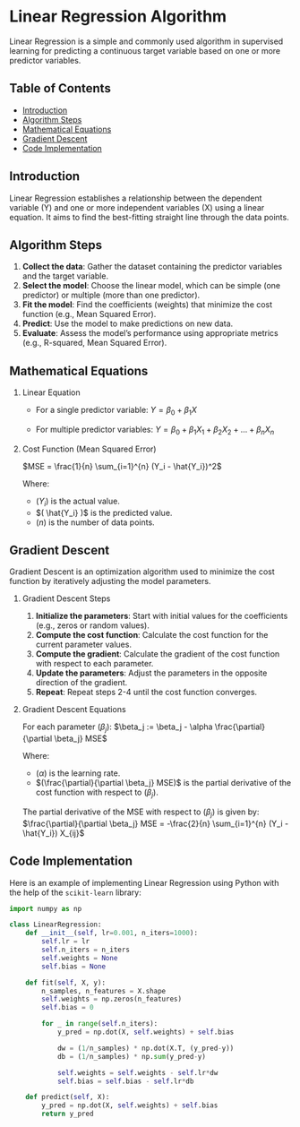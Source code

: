 # Linear Regression Algorithm

Linear Regression is a simple and commonly used algorithm in supervised learning for predicting a continuous target variable based on one or more predictor variables.

## Table of Contents
- [Introduction](#introduction)
- [Algorithm Steps](#algorithm-steps)
- [Mathematical Equations](#mathematical-equations)
- [Gradient Descent](#gradient-descent)
- [Code Implementation](#code-implementation)

## Introduction

Linear Regression establishes a relationship between the dependent variable (Y) and one or more independent variables (X) using a linear equation. It aims to find the best-fitting straight line through the data points.

## Algorithm Steps

1. **Collect the data**: Gather the dataset containing the predictor variables and the target variable.
2. **Select the model**: Choose the linear model, which can be simple (one predictor) or multiple (more than one predictor).
3. **Fit the model**: Find the coefficients (weights) that minimize the cost function (e.g., Mean Squared Error).
4. **Predict**: Use the model to make predictions on new data.
5. **Evaluate**: Assess the model’s performance using appropriate metrics (e.g., R-squared, Mean Squared Error).

## Mathematical Equations

1. Linear Equation

    - For a single predictor variable:
    $Y = \beta_0 + \beta_1X$
    
    - For multiple predictor variables:
    $Y = \beta_0 + \beta_1X_1 + \beta_2X_2 + \ldots + \beta_nX_n$

2. Cost Function (Mean Squared Error)

    $MSE = \frac{1}{n} \sum_{i=1}^{n} (Y_i - \hat{Y_i})^2$

    Where:
    - $( Y_i )$ is the actual value.
    - $( \hat{Y_i} )$ is the predicted value.
    - $( n )$ is the number of data points.

## Gradient Descent

Gradient Descent is an optimization algorithm used to minimize the cost function by iteratively adjusting the model parameters. 

1. Gradient Descent Steps

    1. **Initialize the parameters**: Start with initial values for the coefficients (e.g., zeros or random values).
    2. **Compute the cost function**: Calculate the cost function for the current parameter values.
    3. **Compute the gradient**: Calculate the gradient of the cost function with respect to each parameter.
    4. **Update the parameters**: Adjust the parameters in the opposite direction of the gradient.
    5. **Repeat**: Repeat steps 2-4 until the cost function converges.

2. Gradient Descent Equations

    For each parameter $(\beta_j)$:
    $\beta_j := \beta_j - \alpha \frac{\partial}{\partial \beta_j} MSE$

    Where:
    - $(\alpha)$ is the learning rate.
    - $(\frac{\partial}{\partial \beta_j} MSE)$ is the partial derivative of the cost function with respect to $(\beta_j)$.

    The partial derivative of the MSE with respect to $(\beta_j)$ is given by:
    $\frac{\partial}{\partial \beta_j} MSE = -\frac{2}{n} \sum_{i=1}^{n} (Y_i - \hat{Y_i}) X_{ij}$

## Code Implementation

Here is an example of implementing Linear Regression using Python with the help of the `scikit-learn` library:

```python
import numpy as np

class LinearRegression:
    def __init__(self, lr=0.001, n_iters=1000):
        self.lr = lr
        self.n_iters = n_iters
        self.weights = None
        self.bias = None

    def fit(self, X, y):
        n_samples, n_features = X.shape
        self.weights = np.zeros(n_features)
        self.bias = 0

        for _ in range(self.n_iters):
            y_pred = np.dot(X, self.weights) + self.bias

            dw = (1/n_samples) * np.dot(X.T, (y_pred-y))
            db = (1/n_samples) * np.sum(y_pred-y)

            self.weights = self.weights - self.lr*dw
            self.bias = self.bias - self.lr*db

    def predict(self, X):
        y_pred = np.dot(X, self.weights) + self.bias
        return y_pred